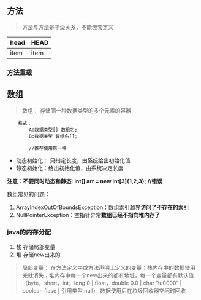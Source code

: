 ## 方法

>  方法与方法是平级关系，不能嵌套定义

| head | HEAD |
| ---- | ----|
| item | item |


### 方法重载

## 数组

> 数组： 存储同一种数据类型的多个元素的容器

```
	格式：
		A:数据类型[] 数组名;
		B:数据类型 数组名[];
		
		//推荐使用第一种
```

- 动态初始化： 只指定长度，由系统给出初始化值
- 静态初始化：给出初始化值，由系统决定长度

**注意：不要同时动态和静态: int[] arr = new int[3]{1,2,3}; //错误**

数组常见的问题：
1. ArrayIndexOutOfBoundsException：数组索引越界**访问了不存在的索引**
2. NullPointerException：空指针异常**数组已经不指向堆内存了**

### java的内存分配

1. 栈  存储局部变量
2. 堆  存储new出来的

> 局部变量： 在方法定义中或方法声明上定义的变量；栈内存中的数据使用完就消失；堆内存中每一个new出来的都有地址，每一个变量都有默认值（byte，short，int，long 0 | float，double 0.0 | char '\u0000' | boolean flase | 引用类型 null） 数据使用后在垃圾回收器空闲时回收